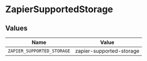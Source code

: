 # ZapierSupportedStorage


## Values

| Name                       | Value                      |
| -------------------------- | -------------------------- |
| `ZAPIER_SUPPORTED_STORAGE` | zapier-supported-storage   |